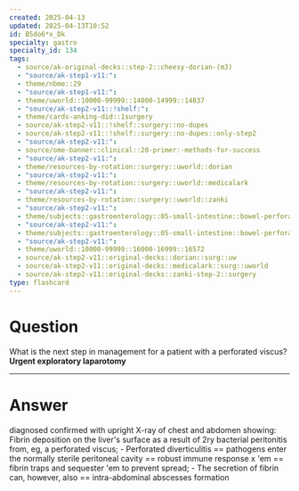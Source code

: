 ```yaml
---
created: 2025-04-13
updated: 2025-04-13T10:52
id: B5do6*x_Dk
specialty: gastro
specialty_id: 134
tags:
  - source/ak-original-decks::step-2::cheesy-dorian-(m3)
  - "source/ak-step1-v11:": 
  - theme/nbme::29
  - "source/ak-step1-v11:": 
  - theme/uworld::10000-99999::14000-14999::14837
  - "source/ak-step2-v11::!shelf:": 
  - theme/cards-anking-did::1surgery
  - source/ak-step2-v11::!shelf::surgery::no-dupes
  - source/ak-step2-v11::!shelf::surgery::no-dupes::only-step2
  - "source/ak-step2-v11:": 
  - source/ome-banner::clinical::20-primer:-methods-for-success
  - "source/ak-step2-v11:": 
  - theme/resources-by-rotation::surgery::uworld::dorian
  - "source/ak-step2-v11:": 
  - theme/resources-by-rotation::surgery::uworld::medicalark
  - "source/ak-step2-v11:": 
  - theme/resources-by-rotation::surgery::uworld::zanki
  - "source/ak-step2-v11:": 
  - theme/subjects::gastroenterology::05-small-intestine::bowel-perforation
  - "source/ak-step2-v11:": 
  - theme/subjects::gastroenterology::05-small-intestine::bowel-perforation::management
  - "source/ak-step2-v11:": 
  - theme/uworld::10000-99999::16000-16999::16572
  - source/ak-step2-v11::original-decks::dorian::surg::uw
  - source/ak-step2-v11::original-decks::medicalark::surg::uworld
  - source/ak-step2-v11::original-decks::zanki-step-2::surgery
type: flashcard
---
```


# Question
What is the next step in management for a patient with a perforated viscus?    **Urgent exploratory laparotomy**

---

# Answer
diagnosed confirmed with upright X-ray of chest and abdomen showing:  Fibrin deposition on the liver's surface as a result of 2ry bacterial peritonitis from, eg, a perforated viscus; - Perforated diverticulitis == pathogens enter the normally sterile peritoneal cavity == robust immune response x 'em == fibrin traps and sequester 'em to prevent spread; - The secretion of fibrin can, however, also == intra-abdominal abscesses formation